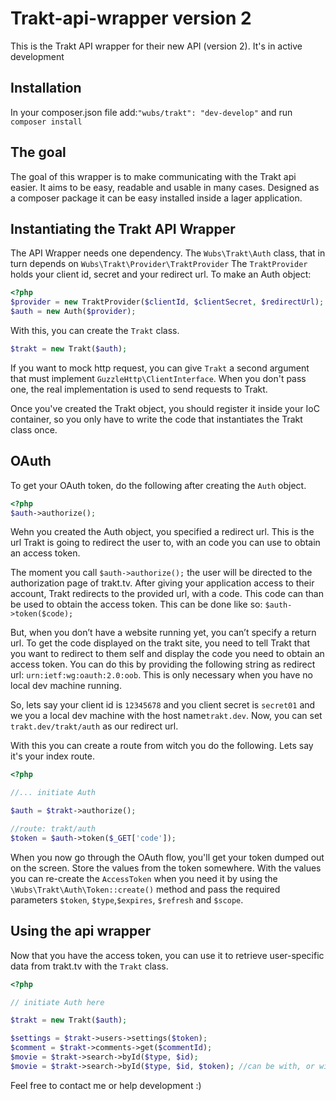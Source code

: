 Trakt-api-wrapper version 2
=================

This is the Trakt API wrapper for their new API (version 2). It's in active development

## Installation

In your composer.json file add:`"wubs/trakt": "dev-develop"` and run `composer install`

## The goal

The goal of this wrapper is to make communicating with the Trakt api easier. It aims to be easy, readable and usable in many cases. Designed as a composer package it can be easy installed inside a lager application.

## Instantiating the Trakt API Wrapper

The API Wrapper needs one dependency. The `Wubs\Trakt\Auth` class, that in turn depends on 
`Wubs\Trakt\Provider\TraktProvider` The `TraktProvider` holds your client id, secret and your redirect url. To make an 
Auth object:
 
 ```PHP
 <?php
 $provider = new TraktProvider($clientId, $clientSecret, $redirectUrl);
 $auth = new Auth($provider);
 ```

With this, you can create the `Trakt` class.

```PHP
$trakt = new Trakt($auth);
```

If you want to mock http request, you can give `Trakt` a second argument that must implement 
`GuzzleHttp\ClientInterface`. When you don't pass one, the real implementation is used to send requests to Trakt.

Once you've created the Trakt object, you should register it inside your IoC container, so you only have to write the
 code that instantiates the Trakt class once.

## OAuth

To get your OAuth token, do the following after creating the `Auth` object.

```PHP
<?php
$auth->authorize();
```
 
Wehn you created the Auth object, you specified a redirect url. This is the url Trakt is going to redirect the user 
to, with an code you can use to obtain an access token. 

The moment you call `$auth->authorize();` the user will be directed to the authorization page of trakt.tv. After 
giving your application access to their account, Trakt redirects to the provided url, with a code. This code can than
 be used to obtain the access token. This can be done like so: `$auth->token($code);`
 
But, when you don’t have a website running yet, you can’t specify a return url. To get the code displayed on the trakt
site, you need to tell Trakt that you want to redirect to them self and display the code you need to obtain an access 
token. You can do this by providing the following  string as redirect url: `urn:ietf:wg:oauth:2.0:oob`. This is only 
necessary when you have no local dev machine running.

So, lets say your client id is `12345678` and you client secret is `secret01` and we you a local dev machine with 
the host name`trakt.dev`. Now, you can set `trakt.dev/trakt/auth` as our redirect url. 

With this you can create a route from witch you do the following. Lets say it's your index route.

 ```PHP
<?php

//... initiate Auth

$auth = $trakt->authorize();

//route: trakt/auth
$token = $auth->token($_GET['code']);
```

When you now go through the OAuth flow, you'll get your token dumped out on the screen. Store the values from the 
token somewhere. With the values you can re-create the `AccessToken` when you need it by 
using the `\Wubs\Trakt\Auth\Token::create()` method and pass the required parameters `$token`, `$type`,`$expires`, 
`$refresh` and `$scope`.

## Using the api wrapper

Now that you have the access token, you can use it to retrieve user-specific data from trakt.tv with the `Trakt` class.
  
```PHP
<?php

// initiate Auth here

$trakt = new Trakt($auth);

$settings = $trakt->users->settings($token);
$comment = $trakt->comments->get($commentId);
$movie = $trakt->search->byId($type, $id);
$movie = $trakt->search->byId($type, $id, $token); //can be with, or without token.
```



Feel free to contact me or help development :)

[oauth2-client]: https://github.com/thephpleague/oauth2-client
